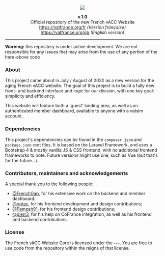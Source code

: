 <p align="center"><img src="https://raw.githubusercontent.com/VATFrance/VATFrance-Graphics-Standards-Manual/master/VATFrance_WIDE_ALT.png" width="auto"></p>

<p align="center"><b>v.1.0</b><br>Official repository of the new French vACC Website<br>
<a href="https://www.vatfrance.org/fr" target="_blank">https://vatfrance.org/fr</a> <i>(Version française)</i><br>
<a href="https://www.vatfrance.org/gb" target="_blank">https://vatfrance.org/gb</a> <i>(English version)</i>
</p>

---

**Warning:** this repository is under active development. We are not responsible for any issues that may arise from the use of any portion of the here-above code

### About

This project came about in July / August of 2020 as a new version for the aging French vACC website. The goal of this project is to build a fully new front- and backend interface and logic for our division, with one key goal: simplicity and efficiency.

This website will feature both a 'guest' landing area, as well as an authenticated member dashboard, available to anyone with a vatsim account.

### Dependencies

This project's dependencies can be found in the `composer.json` and `package.json` root files.
It is based on the Laravel Framework, and uses a Bootstrap 4 & *mostly* vanilla JS & CSS frontend, with no additional frontend frameworks to note. Future versions might use one, such as Vue (but that's for the future...).

### Contributors, maintainers and acknowledgements

A special thank you to the following people:
- [@FrenchGap](https://github.com/FrenchGap), for his extensive work on the backend and member dashboard.
- [@redac](https://github.com/redac), for his frontend development and design contributions;
- [@Pampah91](https://github.com/Pampah91), for his frontend design contributions;
- [@pierr3](https://github.com/pierr3), for his help on CoFrance integration, as well as his frontend and backend contributions.

### License

The French vACC Website Core is licensed under the **---**. You are free to use code from the repository within the reigns of that license. 

